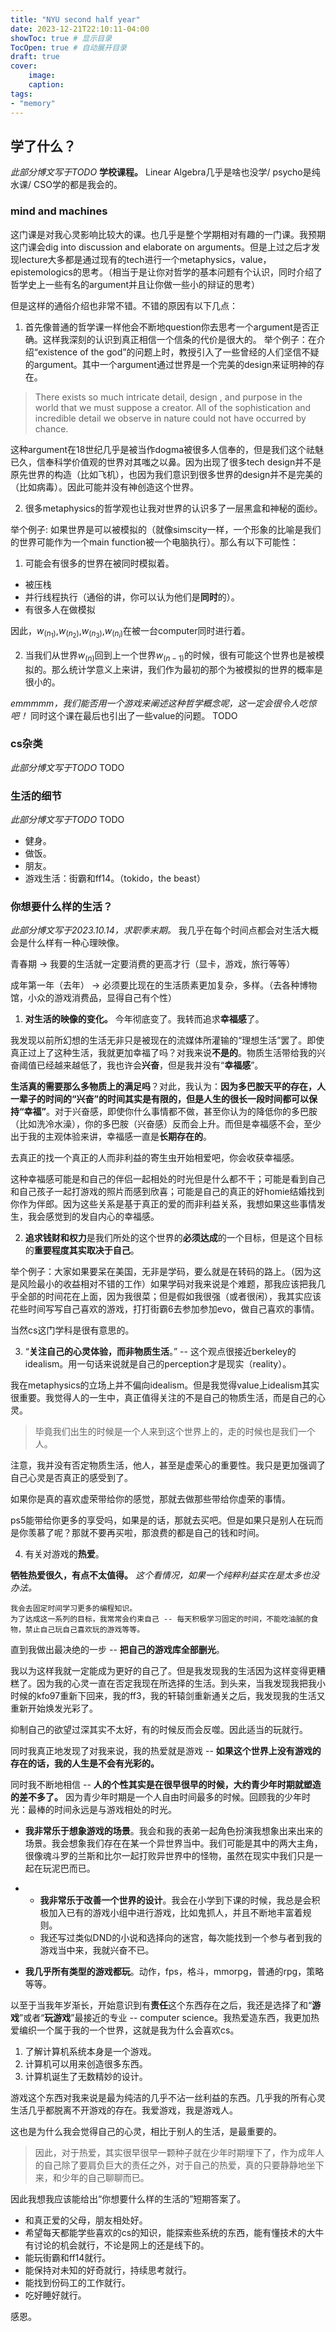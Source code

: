 ```yaml
---
title: "NYU second half year"
date: 2023-12-21T22:10:11-04:00
showToc: true # 显示目录
TocOpen: true # 自动展开目录
draft: true 
cover:
    image: 
    caption: 
tags: 
- "memory"
---
```

## 学了什么？ 
*此部分博文写于TODO*
**学校课程。**
Linear Algebra几乎是啥也没学/ psycho是纯水课/ CSO学的都是我会的。

### **mind and machines**
这门课是对我心灵影响比较大的课。也几乎是整个学期相对有趣的一门课。我预期这门课会dig into discussion and elaborate on arguments。但是上过之后才发现lecture大多都是通过现有的tech进行一个metaphysics，value，epistemologics的思考。（相当于是让你对哲学的基本问题有个认识，同时介绍了哲学史上一些有名的argument并且让你做一些小的辩证的思考）

但是这样的通俗介绍也非常不错。不错的原因有以下几点： 
1. 首先像普通的哲学课一样他会不断地question你去思考一个argument是否正确。这样我深刻的认识到真正相信一个信条的代价是很大的。 
举个例子：在介绍“existence of the god”的问题上时，教授引入了一些曾经的人们坚信不疑的argument。其中一个argument通过世界是一个完美的design来证明神的存在。

> There exists so much intricate detail, design , and purpose in the world that we must suppose a creator. All of the sophistication and incredible detail we observe in nature could not have occurred by chance. 

这种argument在18世纪几乎是被当作dogma被很多人信奉的，但是我们这个祛魅已久，信奉科学价值观的世界对其嗤之以鼻。因为出现了很多tech design并不是原先世界的构造（比如飞机），也因为我们意识到很多世界的design并不是完美的（比如病毒）。因此可能并没有神创造这个世界。

2. 很多metaphysics的哲学观也让我对世界的认识多了一层黑盒和神秘的面纱。

举个例子: 如果世界是可以被模拟的（就像simscity一样，一个形象的比喻是我们的世界可能作为一个main function被一个电脑执行）。那么有以下可能性：
1. 可能会有很多的世界在被同时模拟着。
* 被压栈
* 并行线程执行（通俗的讲，你可以认为他们是**同时**的）。
* 有很多人在做模拟

因此，$w_(n_1)$,$w_(n_2)$,$w_(n_3)$,$w_(n_i)$在被一台computer同时进行着。

2. 当我们从世界$w_(n)$回到上一个世界$w_(n - 1)$的时候，很有可能这个世界也是被模拟的。那么统计学意义上来讲，我们作为最初的那个为被模拟的世界的概率是很小的。

*emmmmm，我们能否用一个游戏来阐述这种哲学概念呢，这一定会很令人吃惊吧！*
同时这个课在最后也引出了一些value的问题。
TODO

### **cs杂类**
*此部分博文写于TODO*
TODO 

### 生活的细节
*此部分博文写于TODO*
TODO
* 健身。
* 做饭。
* 朋友。
* 游戏生活：街霸和ff14。（tokido，the beast）

### 你想要什么样的生活？ 
*此部分博文写于2023.10.14，求职季末期。*
我几乎在每个时间点都会对生活大概会是什么样有一种心理映像。

青春期 -> 我要的生活就一定要消费的更高才行（显卡，游戏，旅行等等）

成年第一年（去年） -> 必须要比现在的生活质素更加复杂，多样。（去各种博物馆，小众的游戏消费品，显得自己有个性）

1. **对生活的映像的变化。** 
今年彻底变了。我转而追求**幸福感**了。

我发现以前所幻想的生活无非只是被现在的流媒体所灌输的“理想生活”罢了。即使真正过上了这种生活，我就更加幸福了吗？对我来说**不是的**。物质生活带给我的兴奋阈值已经越来越低了，我也许会**兴奋**，但是我并没有“**幸福感**”。

**生活真的需要那么多物质上的满足吗**？对此，我认为：**因为多巴胺天平的存在，人一辈子的时间的“兴奋”的时间其实是有限的，但是人生的很长一段时间都可以保持“幸福”**。对于兴奋感，即使你什么事情都不做，甚至你认为的降低你的多巴胺（比如洗冷水澡），你的多巴胺（兴奋感）反而会上升。而但是幸福感不会，至少出于我的主观体验来讲，幸福感一直是**长期存在的**。

去真正的找一个真正的人而非利益的寄生虫开始相爱吧，你会收获幸福感。

这种幸福感可能是和自己的伴侣一起相处的时光但是什么都不干；可能是看到自己和自己孩子一起打游戏的照片而感到欣喜；可能是自己的真正的好homie结婚找到你作为伴郎。因为这些关系是基于真正的爱的而非利益关系，我想如果这些事情发生，我会感觉到的发自内心的幸福感。

2. **追求钱财和权力**是我们所处的这个世界的**必须达成**的一个目标，但是这个目标的**重要程度其实取决于自己**。

举个例子：大家如果要呆在美国，无非是学码，要么就是在转码的路上。（因为这是风险最小的收益相对不错的工作）如果学码对我来说是个难题，那我应该把我几乎全部的时间花在上面，因为我很菜；但是假如我很强（或者很闲），我其实应该花些时间写写自己喜欢的游戏，打打街霸6去参加参加evo，做自己喜欢的事情。

当然cs这门学科是很有意思的。 

3. “**关注自己的心灵体验，而非物质生活**。” -- 这个观点很接近berkeley的idealism。用一句话来说就是自己的perception才是现实（reality）。

我在metaphysics的立场上并不偏向idealism。但是我觉得value上idealism其实很重要。我觉得人的一生中，真正值得关注的不是自己的物质生活，而是自己的心灵。

> 毕竟我们出生的时候是一个人来到这个世界上的，走的时候也是我们一个人。 

注意，我并没有否定物质生活，他人，甚至是虚荣心的重要性。我只是更加强调了自己心灵是否真正的感受到了。

如果你是真的喜欢虚荣带给你的感觉，那就去做那些带给你虚荣的事情。

ps5能带给你更多的享受吗，如果是的话，那就去买吧。但是如果只是别人在玩而是你羡慕了呢？那就不要再买啦，那浪费的都是自己的钱和时间。

4. 有关对游戏的**热爱**。

**牺牲热爱很久，有点不太值得。** *这个看情况，如果一个纯粹利益实在是太多也没办法。*

```
我会去固定时间学习更多的编程知识。
为了达成这一系列的目标，我常常会约束自己 -- 每天积极学习固定的时间，不能吃油腻的食物，禁止自己玩自己喜欢玩的游戏等等。
 ```

直到我做出最决绝的一步 -- **把自己的游戏库全部删光**。

我以为这样我就一定能成为更好的自己了。但是我发现我的生活因为这样变得更糟糕了。因为我的心灵一直在否定我现在所选择的生活。到头来，当我发现我把我小时候的kfo97重新下回来，我的ff3，我的轩辕剑重新通关之后，我发现我的生活又重新开始焕发光彩了。

抑制自己的欲望过深其实不太好，有的时候反而会反噬。因此适当的玩就行。

同时我真正地发现了对我来说，我的热爱就是游戏 -- **如果这个世界上没有游戏的存在的话，我的人生是不会有光彩的。**

同时我不断地相信 -- **人的个性其实是在很早很早的时候，大约青少年时期就塑造的差不多了。** 因为青少年时期是一个人自由时间最多的时候。回顾我的少年时光：最棒的时间永远是与游戏相处的时光。

* **我非常乐于想象游戏的场景**。我会和我的表弟一起角色扮演我想象出来出来的场景。我会想象我们存在在某一个异世界当中。我们可能是其中的两大主角，很像魂斗罗的兰斯和比尔一起打败异世界中的怪物，虽然在现实中我们只是一起在玩泥巴而已。

* * **我非常乐于改善一个世界的设计**。我会在小学到下课的时候，我总是会积极加入已有的游戏小组中进行游戏，比如鬼抓人，并且不断地丰富着规则。
  * 我还写过类似DND的小说和选择向的迷宫，每次能找到一个参与者到我的游戏当中来，我就兴奋不已。

* **我几乎所有类型的游戏都玩**。动作，fps，格斗，mmorpg，普通的rpg，策略等等。

以至于当我年岁渐长，开始意识到有**责任**这个东西存在之后，我还是选择了和“**游戏**”或者“**玩游戏**”最接近的专业 -- computer science。我热爱造东西，我更加热爱编织一个属于我的一个世界，这就是我为什么会喜欢cs。
1. 了解计算机系统本身是一个游戏。
2. 计算机可以用来创造很多东西。
3. 计算机诞生了无数精妙的设计。

游戏这个东西对我来说是最为纯洁的几乎不沾一丝利益的东西。几乎我的所有心灵生活几乎都脱离不开游戏的存在。我爱游戏，我是游戏人。

这也是为什么我会觉得自己的心灵，相比于别人的生活，是最重要的。

> 因此，对于热爱，其实很早很早一颗种子就在少年时期埋下了，作为成年人的自己除了要肩负巨大的责任之外，对于自己的热爱，真的只要静静地坐下来，和少年的自己聊聊而已。

因此我想我应该能给出“你想要什么样的生活的”短期答案了。

* 和真正爱的父母，朋友相处好。
* 希望每天都能学些喜欢的cs的知识，能探索些系统的东西，能有懂技术的大牛有讨论的机会就行，不论是网上的还是线下的。
* 能玩街霸和ff14就行。
* 能保持对未知的好奇就行，持续思考就行。
* 能找到份码工的工作就行。
* 吃好睡好就行。

感恩。